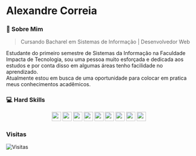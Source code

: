# Alexandre Correia

### 💬 Sobre Mim

>Cursando Bacharel em Sistemas de Informação | Desenvolvedor Web

Estudante do primeiro semestre de Sistemas da Informação na Faculdade Impacta de Tecnologia,
sou uma pessoa muito esforçada e dedicada aos estudos e por conta disso em algumas áreas tenho facilidade no aprendizado.<br/> 
Atualmente estou em busca de uma oportunidade para colocar em pratica meus conhecimentos acadêmicos.


### :computer: Hard Skills
<p align="center">
 <img src="https://img.shields.io/badge/PHP-777BB4?style=for-the-badge&logo=php&logoColor=white" height="25"/>
 <img src="https://img.shields.io/badge/JavaScript-%23F7DF1E.svg?&logo=javascript&logoColor=black&style=flat&style=plastic" height="25"/>
 <img src="https://img.shields.io/badge/-HTML5-F16529?logo=html5&logoColor=white&style=flat&style=plastic" height="25"/>
 <img src="https://img.shields.io/badge/-CSS3-00BFFF?logo=css3&logoColor=white&style=flat&style=plastic" height="25"/>
 <img src="https://img.shields.io/badge/Bootstrap-6B419A.svg?&logo=bootstrap&logoColor=white&style=flat&style=plastic" height="25"/>
 <img src="https://img.shields.io/badge/-MySQL-blue?&logo=mysql&logoColor=white&style=flat&style=plastic" height="25"/>
 <img src="https://img.shields.io/badge/-GitHub-181717?&logo=github&style=flat&style=plastic" height="25"/>
 <img src="https://img.shields.io/badge/-Git-FF4500?&logo=git&logoColor=white&style=flat&style=plastic" height="25"/>
 <img src="http://img.shields.io/badge/-VS%20Code-007ACC?style=flat&style=plastic&logo=visual-studio-code&logoColor=ffffff" height="25"/>
</p>


### Visitas

![Visitas](https://visitor-badge.glitch.me/badge?page_id=alexandrescorreia)

